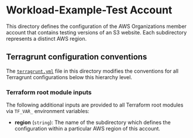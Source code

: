 # Workload-Example-Test Account

This directory defines the configuration of the AWS Organizations member account
that contains testing versions of an S3 website. Each subdirectory
represents a distinct AWS region.

## Terragrunt configuration conventions

The [`terragrunt.yml`](terragrunt.yml) file in this directory modifies the
conventions for all Terragrunt configurations below this hierarchy level.

### Terraform root module inputs

The following additional inputs are provided to all Terraform root modules via
`TF_VAR_` environment variables:

- **region** (`string`): The name of the subdirectory which defines the
  configuration within a particular AWS region of this account.

